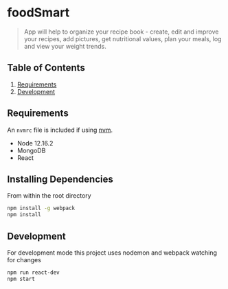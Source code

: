 # foodSmart

> App will help to organize your recipe book - create, edit and improve your recipes, add pictures, get nutritional values, plan your meals, log and view your weight trends.

## Table of Contents

1. [Requirements](#requirements)
1. [Development](#development)

## Requirements

An `nvmrc` file is included if using [nvm](https://github.com/creationix/nvm).

- Node 12.16.2
- MongoDB
- React


## Installing Dependencies

From within the root directory

```sh
npm install -g webpack
npm install
```

## Development

For development mode this project uses nodemon and webpack watching for changes

```sh
npm run react-dev
npm start
```
